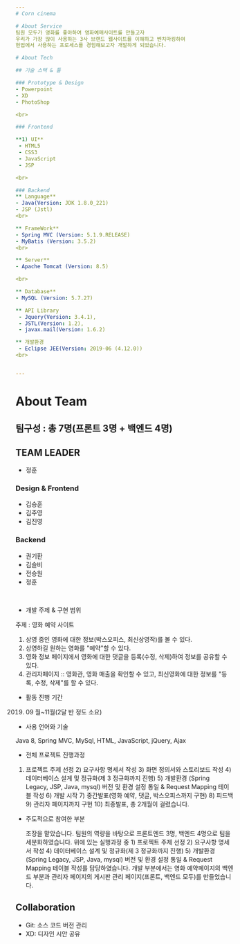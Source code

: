 ```yaml
---
# Corn cinema

# About Service
팀원 모두가 영화를 좋아하여 영화예매사이트를 만들고자
우리가 가장 많이 사용하는 3사 브랜드 웹사이트를 이해하고 벤치마킹하여 
현업에서 사용하는 프로세스를 경험해보고자 개발하게 되었습니다.

# About Tech

## 기술 스택 & 툴

### Prototype & Design
- Powerpoint
- XD
- PhotoShop

<br>

### Frontend

**1) UI**
 - HTML5
 - CSS3
 - JavaScript
 - JSP

<br>

### Backend
** Language**
- Java(Version: JDK 1.8.0_221)
- JSP (Jstl)
<br>

** FrameWork**
- Spring MVC (Version: 5.1.9.RELEASE)
- MyBatis (Version: 3.5.2)
<br>

** Server**
- Apache Tomcat (Version: 8.5)

<br>

** Database**
- MySQL (Version: 5.7.27)

** API Library
 - Jquery(Version: 3.4.1), 
 - JSTL(Version: 1.2), 
 - javax.mail(Version: 1.6.2)

** 개발환경
 - Eclipse JEE(Version: 2019-06 (4.12.0))
<br>


---
```


# About Team

## 팀구성 : 총 7명(프론트 3명 + 백엔드 4명)

## TEAM LEADER
 - 정훈
 
### Design & Frontend
 - 김승훈
 - 김주영
 - 김진영
 
### Backend
- 권기환
- 김슬비
- 전승원
- 정훈

<br>

+ 개발 주제 & 구현 범위

주제 : 영화 예약 사이트
1) 상영 중인 영화에 대한 정보(박스오피스, 최신상영작)를 볼 수 있다. 
2) 상영하길 원하는 영화를 "예약"할 수 있다.
2) 영화 정보 페이지에서 영화에 대한 댓글을 등록(수정, 삭제)하여 정보를 공유할 수 있다. 
3) 관리자페이지 ::  영화관, 영화 매출을 확인할 수 있고, 최신영화에 대한 정보를 "등록, 수정, 삭제"를 할 수 있다.

+ 활동 진행 기간

2019. 09 월~11월(2달 반 정도 소요)

+ 사용 언어와 기술

Java 8, Spring MVC, MySql, HTML, JavaScript, jQuery, Ajax

+ 전체 프로젝트 진행과정

1) 프로젝트 주제 선정 2) 요구사항 명세서 작성 3) 화면 정의서와 스토리보드 작성 4) 데이터베이스 설계 및 정규화(제 3 정규화까지 진행) 5) 개발환경 (Spring Legacy, JSP, Java, mysql) 버전 및 환경 설정 통일 & Request Mapping 테이블 작성 6) 개발 시작 7) 중간발표(영화 예약, 댓글, 박스오피스까지 구현) 8) 피드백 9) 관리자 페이지까지 구현  10) 최종발표, 총 2개월이 걸렸습니다.

+ 주도적으로 참여한 부분

  조장을 맡았습니다. 팀원의 역량을 바탕으로 프론트엔드 3명, 백엔드 4명으로 팀을 세분화하였습니다. 
  위에 있는 실행과정 중 1) 프로젝트 주제 선정 2) 요구사항 명세서 작성 4) 데이터베이스 설계 및 정규화(제 3 정규화까지 진행) 5) 개발환경 (Spring Legacy, JSP, Java, mysql) 버전 및 환경 설정 통일 & Request Mapping 테이블 작성를 담당하였습니다. 개발 부분에서는 영화 예약페이지의 백엔드 부분과 관리자 페이지의 게시판 관리 페이지(프론트, 백엔드 모두)를 만들었습니다.


## Collaboration
- Git: 소스 코드 버전 관리
- XD: 디자인 시안 공유
